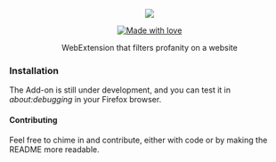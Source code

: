 <p align="center">
  <img src="https://s17.postimg.org/7m717j17j/logo-wide-small.png"">
</p>
<p align="center">
<a href="#">
    <img src="https://img.shields.io/badge/made%20with-love-E760A4.svg" alt="Made with love">
  </a>         
</p>
<p align="center">
WebExtension that filters profanity on a website 
</p>
             

### Installation
The Add-on is still under development, and you can test it in *about:debugging* in your Firefox browser.

#### Contributing
Feel free to chime in and contribute, either with code or by making the README more readable.
